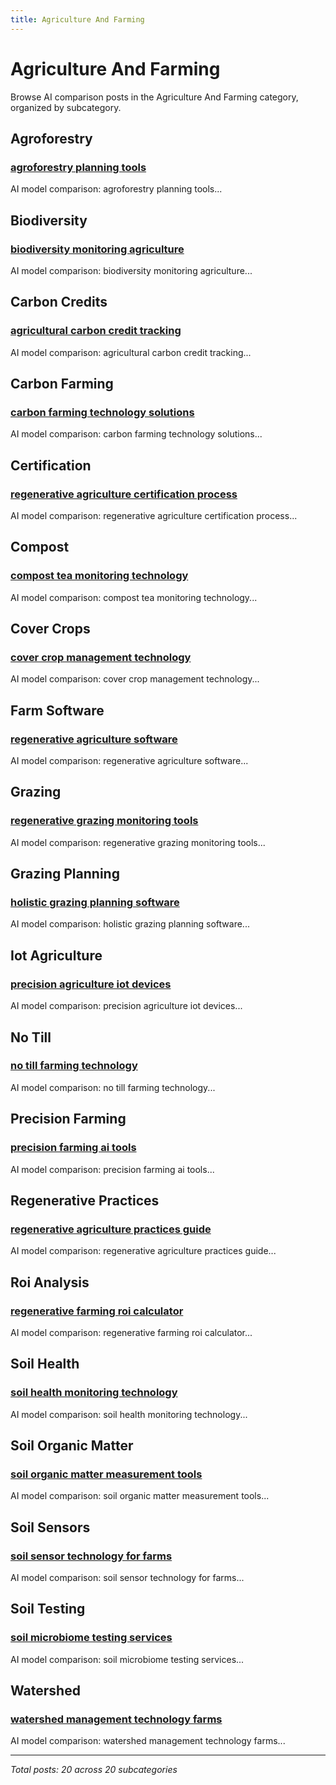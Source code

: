 ```yaml
---
title: Agriculture And Farming
---
```


# Agriculture And Farming

Browse AI comparison posts in the Agriculture And Farming category, organized by subcategory.

## Agroforestry

### [agroforestry planning tools](agroforestry/deepseek-vs-gemini-vs-grok-agroforestry-4190.md)

AI model comparison: agroforestry planning tools...

## Biodiversity

### [biodiversity monitoring agriculture](biodiversity/chatgpt-vs-deepseek-vs-mistral-biodiversity-3672.md)

AI model comparison: biodiversity monitoring agriculture...

## Carbon Credits

### [agricultural carbon credit tracking](carbon-credits/deepseek-vs-grok-vs-mistral-carbon-credits-3014.md)

AI model comparison: agricultural carbon credit tracking...

## Carbon Farming

### [carbon farming technology solutions](carbon-farming/deepseek-vs-gemini-vs-mistral-carbon-farming-3105.md)

AI model comparison: carbon farming technology solutions...

## Certification

### [regenerative agriculture certification process](certification/chatgpt-vs-deepseek-vs-mistral-certification-6662.md)

AI model comparison: regenerative agriculture certification process...

## Compost

### [compost tea monitoring technology](compost/chatgpt-vs-grok-vs-mistral-compost-9616.md)

AI model comparison: compost tea monitoring technology...

## Cover Crops

### [cover crop management technology](cover-crops/chatgpt-vs-gemini-vs-grok-cover-crops-8121.md)

AI model comparison: cover crop management technology...

## Farm Software

### [regenerative agriculture software](farm-software/chatgpt-vs-grok-vs-mistral-farm-software-9680.md)

AI model comparison: regenerative agriculture software...

## Grazing

### [regenerative grazing monitoring tools](grazing/chatgpt-vs-claude-vs-mistral-grazing-5965.md)

AI model comparison: regenerative grazing monitoring tools...

## Grazing Planning

### [holistic grazing planning software](grazing-planning/deepseek-vs-gemini-vs-grok-grazing-planning-7233.md)

AI model comparison: holistic grazing planning software...

## Iot Agriculture

### [precision agriculture iot devices](iot-agriculture/deepseek-vs-grok-vs-mistral-iot-agriculture-7527.md)

AI model comparison: precision agriculture iot devices...

## No Till

### [no till farming technology](no-till/chatgpt-vs-deepseek-vs-mistral-no-till-4536.md)

AI model comparison: no till farming technology...

## Precision Farming

### [precision farming ai tools](precision-farming/chatgpt-vs-deepseek-vs-gemini-precision-farming-6215.md)

AI model comparison: precision farming ai tools...

## Regenerative Practices

### [regenerative agriculture practices guide](regenerative-practices/claude-vs-deepseek-vs-gemini-regenerative-practices-4631.md)

AI model comparison: regenerative agriculture practices guide...

## Roi Analysis

### [regenerative farming roi calculator](roi-analysis/chatgpt-vs-grok-vs-mistral-roi-analysis-6652.md)

AI model comparison: regenerative farming roi calculator...

## Soil Health

### [soil health monitoring technology](soil-health/deepseek-vs-grok-vs-mistral-soil-health-6653.md)

AI model comparison: soil health monitoring technology...

## Soil Organic Matter

### [soil organic matter measurement tools](soil-organic-matter/chatgpt-vs-grok-vs-mistral-soil-organic-matter-8873.md)

AI model comparison: soil organic matter measurement tools...

## Soil Sensors

### [soil sensor technology for farms](soil-sensors/claude-vs-gemini-vs-mistral-soil-sensors-9566.md)

AI model comparison: soil sensor technology for farms...

## Soil Testing

### [soil microbiome testing services](soil-testing/chatgpt-vs-gemini-vs-mistral-soil-testing-9978.md)

AI model comparison: soil microbiome testing services...

## Watershed

### [watershed management technology farms](watershed/deepseek-vs-gemini-vs-mistral-watershed-4825.md)

AI model comparison: watershed management technology farms...

---

*Total posts: 20 across 20 subcategories*
